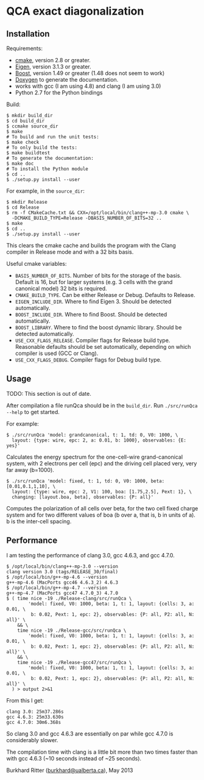# QCA exact diagonalization

## Installation

Requirements:

* [cmake][1], version 2.8 or greater.
* [Eigen][2], version 3.1.3 or greater.
* [Boost][3], version 1.49 or greater (1.48 does not seem to work)
* [Doxygen][4] to generate the documentation.
* works with gcc (I am using 4.8) and clang (I am using 3.0)
* Python 2.7 for the Python bindings

Build:

    $ mkdir build_dir
    $ cd build_dir
    $ ccmake source_dir
    $ make
    # To build and run the unit tests:
    $ make check
    # To only build the tests:
    $ make buildtest
    # To generate the documentation:
    $ make doc
    # To install the Python module
    $ cd ..
    $ ./setup.py install --user

For example, in the `source_dir`:

    $ mkdir Release
    $ cd Release
    $ rm -f CMakeCache.txt && CXX=/opt/local/bin/clang++-mp-3.0 cmake \
      -DCMAKE_BUILD_TYPE=Release -DBASIS_NUMBER_OF_BITS=32 ..
    $ make
    $ cd ..
    $ ./setup.py install --user

This clears the cmake cache and builds the program with the Clang compiler in
Release mode and with a 32 bits basis.

Useful cmake variables:

* `BASIS_NUMBER_OF_BITS`. Number of bits for the storage of the basis. Default
  is 16, but for larger systems (e.g. 3 cells with the grand canonical model)
  32 bits is required.
* `CMAKE_BUILD_TYPE`. Can be either Release or Debug. Defaults to Release.
* `EIGEN_INCLUDE_DIR`. Where to find Eigen 3. Should be detected automatically.
* `BOOST_INCLUDE_DIR`. Where to find Boost. Should be detected automatically.
* `BOOST_LIBRARY`. Where to find the boost dynamic library. Should be detected
  automatically.
* `USE_CXX_FLAGS_RELEASE`. Compiler flags for Release build type. Reasonable
  defaults should be set automatically, depending on which compiler is used
  (GCC or Clang).
* `USE_CXX_FLAGS_DEBUG`. Compiler flags for Debug build type.

## Usage

TODO: This section is out of date.

After compilation a file runQca should be in the `build_dir`. Run `./src/runQca
--help` to get started.

For example:

    $ ./src/runQca 'model: grandcanonical, t: 1, td: 0, V0: 1000, \
      layout: {type: wire, epc: 2, a: 0.01, b: 1000}, observables: {E: yes}'

Calculates the energy spectrum for the one-cell-wire grand-canonical system,
with 2 electrons per cell (epc) and the driving cell placed very, very far away
(b=1000).

    $ ./src/runQca 'model: fixed, t: 1, td: 0, V0: 1000, beta: [0.01,0.1,1,10], \
      layout: {type: wire, epc: 2, V1: 100, boa: [1.75,2.5], Pext: 1}, \
      changing: [layout.boa, beta], observables: {P: all}'

Computes the polarization of all cells over beta, for the two cell fixed charge
system and for two different values of boa (b over a, that is, b in units of
a). b is the inter-cell spacing.

## Performance

I am testing the performance of clang 3.0, gcc 4.6.3, and gcc 4.7.0. 

    $ /opt/local/bin/clang++-mp-3.0 --version
    clang version 3.0 (tags/RELEASE_30/final)
    $ /opt/local/bin/g++-mp-4.6 --version
    g++-mp-4.6 (MacPorts gcc46 4.6.3_2) 4.6.3
    $ /opt/local/bin/g++-mp-4.7 --version
    g++-mp-4.7 (MacPorts gcc47 4.7.0_3) 4.7.0
    $ ( time nice -19 ./Release-clang/src/runQca \
            'model: fixed, V0: 1000, beta: 1, t: 1, layout: {cells: 3, a: 0.01, \
             b: 0.02, Pext: 1, epc: 2}, observables: {P: all, P2: all, N: all}' \
        && \
        time nice -19 ./Release-gcc/src/runQca \
            'model: fixed, V0: 1000, beta: 1, t: 1, layout: {cells: 3, a: 0.01, \
             b: 0.02, Pext: 1, epc: 2}, observables: {P: all, P2: all, N: all}' \
        && \
        time nice -19 ./Release-gcc47/src/runQca \
            'model: fixed, V0: 1000, beta: 1, t: 1, layout: {cells: 3, a: 0.01, \
             b: 0.02, Pext: 1, epc: 2}, observables: {P: all, P2: all, N: all}' \
      ) > output 2>&1

From this I get:

    clang 3.0: 25m37.286s
    gcc 4.6.3: 25m33.630s
    gcc 4.7.0: 30m6.368s

So clang 3.0 and gcc 4.6.3 are essentially on par while gcc 4.7.0 is
considerably slower.

The compilation time with clang is a little bit more than two times faster than
with gcc 4.6.3 (~10 seconds instead of ~25 seconds).


Burkhard Ritter (<burkhard@ualberta.ca>), May 2013


[1]: http://www.cmake.org
[2]: http://eigen.tuxfamily.org
[3]: http://www.boost.org
[4]: http://www.doxygen.org
